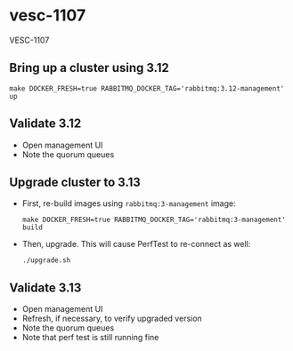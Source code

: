 # vesc-1107
VESC-1107

## Bring up a cluster using 3.12

```
make DOCKER_FRESH=true RABBITMQ_DOCKER_TAG='rabbitmq:3.12-management' up
```

## Validate 3.12

* Open management UI
* Note the quorum queues

## Upgrade cluster to 3.13

* First, re-build images using `rabbitmq:3-management` image:
    ```
    make DOCKER_FRESH=true RABBITMQ_DOCKER_TAG='rabbitmq:3-management' build
    ```
* Then, upgrade. This will cause PerfTest to re-connect as well:
    ```
    ./upgrade.sh
    ```

## Validate 3.13
* Open management UI
* Refresh, if necessary, to verify upgraded version
* Note the quorum queues
* Note that perf test is still running fine

